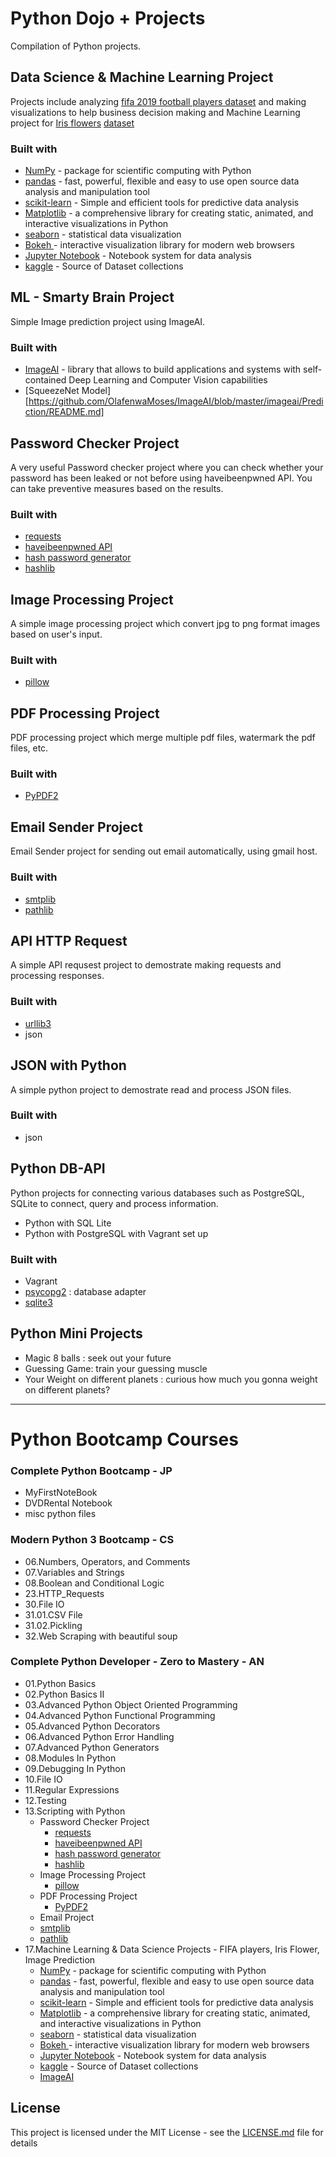 # Python Dojo + Projects
Compilation of Python projects.

## Data Science & Machine Learning Project
Projects include analyzing [fifa 2019 football players dataset](https://www.kaggle.com/karangadiya/fifa19) and making visualizations to help business decision making and Machine Learning project for [Iris flowers](https://en.wikipedia.org/wiki/Iris_flower_data_set) [dataset](https://www.kaggle.com/uciml/iris)
### Built with
+ [NumPy](https://numpy.org/) - package for scientific computing with Python
+ [pandas](https://pandas.pydata.org/) - fast, powerful, flexible and easy to use open source data analysis and manipulation tool
+ [scikit-learn](https://scikit-learn.org/stable/) - Simple and efficient tools for predictive data analysis
+ [Matplotlib](https://matplotlib.org/) - a comprehensive library for creating static, animated, and interactive visualizations in Python
+ [seaborn](https://seaborn.pydata.org/) - statistical data visualization
+ [Bokeh ](https://docs.bokeh.org/en/latest/index.html) - interactive visualization library for modern web browsers
+ [Jupyter Notebook](https://jupyter.org/) - Notebook system for data analysis
+ [kaggle](https://www.kaggle.com/) - Source of Dataset collections

## ML - Smarty Brain Project
Simple Image prediction project using ImageAI.

### Built with
+ [ImageAI](https://github.com/OlafenwaMoses/ImageAI) - library that allows to build applications and systems with self-contained Deep Learning and Computer Vision capabilities
+ [SqueezeNet Model] [https://github.com/OlafenwaMoses/ImageAI/blob/master/imageai/Prediction/README.md]

## Password Checker Project
A very useful Password checker project where you can check whether your password has been leaked or not before using haveibeenpwned API. You can take preventive measures based on the results.
### Built with
+ [requests](https://pypi.org/project/requests)
+ [haveibeenpwned API](https://haveibeenpwned.com/API/v2)
+ [hash password generator](https://passwordsgenerator.net/sha1-hash-generator/)
+ [hashlib](https://docs.python.org/3/library/hashlib.html)

## Image Processing Project
A simple image processing project which convert jpg to png format images based on user's input.
### Built with
+ [pillow](https://python-pillow.org/)

## PDF Processing Project
PDF processing project which merge multiple pdf files, watermark the pdf files, etc.
### Built with
+ [PyPDF2](https://pythonhosted.org/PyPDF2/)

## Email Sender Project
Email Sender project for sending out email automatically, using gmail host.
### Built with
+ [smtplib](https://docs.python.org/3/library/email.examples.html)
+ [pathlib](https://docs.python.org/3/library/pathlib.html)

## API HTTP Request
A simple API requsest project to demostrate making requests and processing responses.
### Built with
+ [urllib3](https://urllib3.readthedocs.io/en/latest/)
+ json

## JSON with Python
A simple python project to demostrate read and process JSON files.
### Built with
+ json

## Python DB-API
Python projects for connecting various databases such as PostgreSQL, SQLite to connect, query and process information.
   + Python with SQL Lite
   + Python with PostgreSQL with Vagrant set up
### Built with
+ Vagrant
+ [psycopg2](https://www.psycopg.org/docs/index.html) : database adapter
+ [sqlite3](https://docs.python.org/3/library/sqlite3.html)

## Python Mini Projects
+ Magic 8 balls : seek out your future
+ Guessing Game: train your guessing muscle
+ Your Weight on different planets : curious how much you gonna weight on different planets?
-------------------
# Python Bootcamp Courses
### Complete Python Bootcamp - JP
   + MyFirstNoteBook
   + DVDRental Notebook
   + misc python files
   
### Modern Python 3 Bootcamp - CS
   + 06.Numbers, Operators, and Comments
   + 07.Variables and Strings
   + 08.Boolean and Conditional Logic
   + 23.HTTP_Requests
   + 30.File IO
   + 31.01.CSV File
   + 31.02.Pickling
   + 32.Web Scraping with beautiful soup
  
### Complete Python Developer - Zero to Mastery - AN
   + 01.Python Basics
   + 02.Python Basics II
   + 03.Advanced Python Object Oriented Programming
   + 04.Advanced Python Functional Programming
   + 05.Advanced Python Decorators
   + 06.Advanced Python Error Handling
   + 07.Advanced Python Generators
   + 08.Modules In Python
   + 09.Debugging In Python
   + 10.File IO
   + 11.Regular Expressions
   + 12.Testing
   + 13.Scripting with Python
		+ Password Checker Project
			+ [requests](https://pypi.org/project/requests)
			+ [haveibeenpwned API](https://haveibeenpwned.com/API/v2)
			+ [hash password generator](https://passwordsgenerator.net/sha1-hash-generator/)
			+ [hashlib](https://docs.python.org/3/library/hashlib.html)
		+ Image Processing Project
			+ [pillow](https://python-pillow.org/)
		+ PDF Processing Project
			+ [PyPDF2](https://pythonhosted.org/PyPDF2/)
		+ Email Project
		+ [smtplib](https://docs.python.org/3/library/email.examples.html)
		+ [pathlib](https://docs.python.org/3/library/pathlib.html)
   + 17.Machine Learning & Data Science Projects - FIFA players, Iris Flower, Image Prediction
		+ [NumPy](https://numpy.org/) - package for scientific computing with Python
		+ [pandas](https://pandas.pydata.org/) - fast, powerful, flexible and easy to use open source data analysis and manipulation tool
		+ [scikit-learn](https://scikit-learn.org/stable/) - Simple and efficient tools for predictive data analysis
		+ [Matplotlib](https://matplotlib.org/) - a comprehensive library for creating static, animated, and interactive visualizations in Python
		+ [seaborn](https://seaborn.pydata.org/) - statistical data visualization
		+ [Bokeh ](https://docs.bokeh.org/en/latest/index.html) - interactive visualization library for modern web browsers
		+ [Jupyter Notebook](https://jupyter.org/) - Notebook system for data analysis
		+ [kaggle](https://www.kaggle.com/) - Source of Dataset collections
		+ [ImageAI](https://github.com/OlafenwaMoses/ImageAI)
## License
This project is licensed under the MIT License - see the [LICENSE.md](LICENSE.md) file for details
